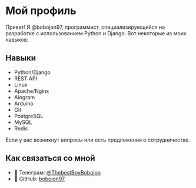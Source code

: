 # Мой профиль

Привет! Я @bobojon97, программист, специализирующийся на разработке с использованием Python и Django. Вот некоторые из моих навыков:

## Навыки

- Python/Django
- REST API
- Linux
- Apache/Nginx
- Aiogram
- Arduino
- Git
- PostgreSQL
- MySQL
- Redis

Если у вас возникнут вопросы или есть предложения о сотрудничестве.

## Как связаться со мной

- 💬 Телеграм: [@ThebestBoyBobojon](https://t.me/ThebestBoyBobojon)
- 🔗 GitHub: [bobojon97](https://github.com/bobojon97)
